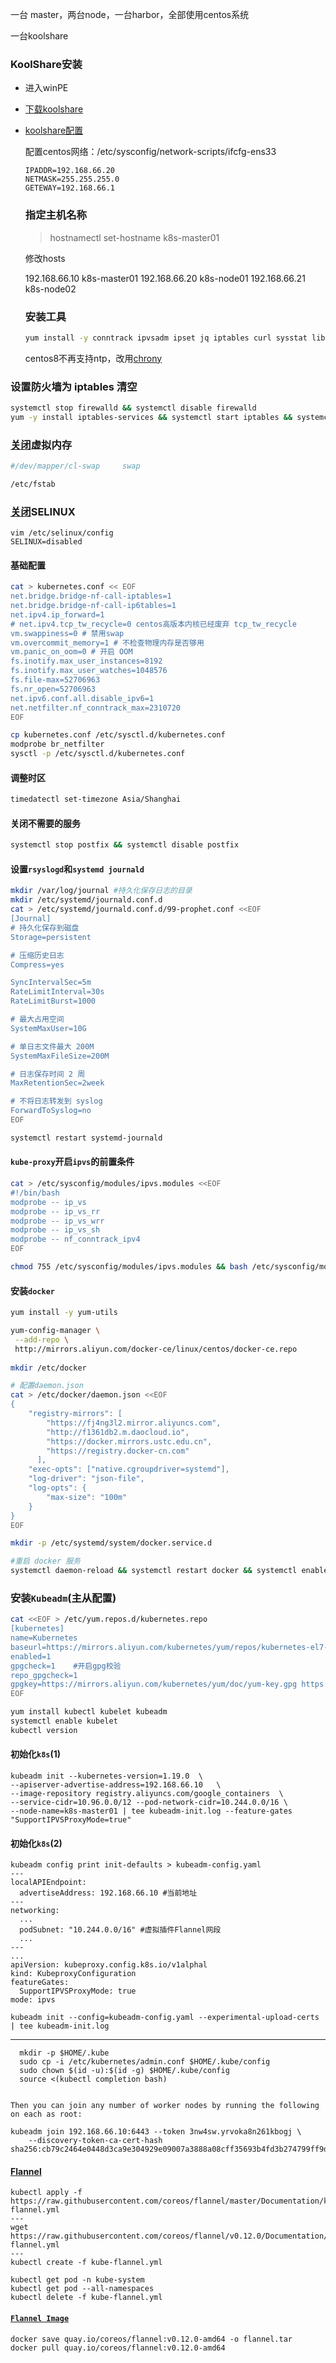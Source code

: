 一台 master，两台node，一台harbor，全部使用centos系统

一台koolshare

### KoolShare安装

- 进入winPE

- [下载koolshare](http://firmware.koolshare.cn/)

- [koolshare配置](https://www.cnblogs.com/rmxd/p/12016259.html#_label1_5)

  配置centos网络：/etc/sysconfig/network-scripts/ifcfg-ens33

  ```
  IPADDR=192.168.66.20
  NETMASK=255.255.255.0
  GETEWAY=192.168.66.1
  
  ```

  ### 指定主机名称
  
  > hostnamectl set-hostname k8s-master01
  
  修改hosts
  
  192.168.66.10 k8s-master01
  192.168.66.20 k8s-node01
  192.168.66.21 k8s-node02
  
  ### 安装工具
  
  ```bash
  yum install -y conntrack ipvsadm ipset jq iptables curl sysstat libseccomp wget vim net-tools git
  ```
  
  centos8不再支持ntp，改用[chrony](https://www.cnblogs.com/jhxxb/p/11526098.html)

### 设置防火墙为 iptables 清空

```bash
systemctl stop firewalld && systemctl disable firewalld
yum -y install iptables-services && systemctl start iptables && systemctl enable iptables && iptables -F && service iptables save
```

### [关闭](https://www.cnblogs.com/architectforest/p/12982886.html)虚拟内存

```bash
#/dev/mapper/cl-swap     swap

/etc/fstab
```

### [关闭](https://www.cnblogs.com/architectforest/p/12987499.html)SELINUX

```
vim /etc/selinux/config 
SELINUX=disabled
```

#### 基础配置

```bash
cat > kubernetes.conf << EOF
net.bridge.bridge-nf-call-iptables=1
net.bridge.bridge-nf-call-ip6tables=1
net.ipv4.ip_forward=1
# net.ipv4.tcp_tw_recycle=0 centos高版本内核已经废弃 tcp_tw_recycle
vm.swappiness=0 # 禁用swap
vm.overcommit_memory=1 # 不检查物理内存是否够用
vm.panic_on_oom=0 # 开启 OOM
fs.inotify.max_user_instances=8192
fs.inotify.max_user_watches=1048576
fs.file-max=52706963
fs.nr_open=52706963
net.ipv6.conf.all.disable_ipv6=1
net.netfilter.nf_conntrack_max=2310720
EOF

cp kubernetes.conf /etc/sysctl.d/kubernetes.conf
modprobe br_netfilter
sysctl -p /etc/sysctl.d/kubernetes.conf
```

#### 调整时区

```bash
timedatectl set-timezone Asia/Shanghai
```

#### 关闭不需要的服务

```bash
systemctl stop postfix && systemctl disable postfix
```

#### 设置`rsyslogd`和`systemd journald`

```bash
mkdir /var/log/journal #持久化保存日志的目录
mkdir /etc/systemd/journald.conf.d
cat > /etc/systemd/journald.conf.d/99-prophet.conf <<EOF
[Journal]
# 持久化保存到磁盘
Storage=persistent

# 压缩历史日志
Compress=yes

SyncIntervalSec=5m
RateLimitInterval=30s
RateLimitBurst=1000

# 最大占用空间
SystemMaxUser=10G

# 单日志文件最大 200M
SystemMaxFileSize=200M

# 日志保存时间 2 周
MaxRetentionSec=2week

# 不将日志转发到 syslog
ForwardToSyslog=no
EOF

systemctl restart systemd-journald
```

#### `kube-proxy`开启`ipvs`的前置条件

```bash
cat > /etc/sysconfig/modules/ipvs.modules <<EOF
#!/bin/bash
modprobe -- ip_vs
modprobe -- ip_vs_rr
modprobe -- ip_vs_wrr
modprobe -- ip_vs_sh
modprobe -- nf_conntrack_ipv4
EOF

chmod 755 /etc/sysconfig/modules/ipvs.modules && bash /etc/sysconfig/modules/ipvs.modules && lsmod | grep -e ip_vs -e nf_conntrack_ipv4
```

#### 安装`docker`

```bash
yum install -y yum-utils

yum-config-manager \
 --add-repo \
 http://mirrors.aliyun.com/docker-ce/linux/centos/docker-ce.repo
 
mkdir /etc/docker

# 配置daemon.json
cat > /etc/docker/daemon.json <<EOF
{
    "registry-mirrors": [
        "https://fj4ng3l2.mirror.aliyuncs.com",
        "http://f1361db2.m.daocloud.io",
        "https://docker.mirrors.ustc.edu.cn",
        "https://registry.docker-cn.com"
      ],
	"exec-opts": ["native.cgroupdriver=systemd"],
	"log-driver": "json-file",
	"log-opts": {
		"max-size": "100m"
	}
}
EOF

mkdir -p /etc/systemd/system/docker.service.d

#重启 docker 服务
systemctl daemon-reload && systemctl restart docker && systemctl enable docker
```

### 安装`Kubeadm`(主从配置)

```bash
cat <<EOF > /etc/yum.repos.d/kubernetes.repo
[kubernetes]
name=Kubernetes
baseurl=https://mirrors.aliyun.com/kubernetes/yum/repos/kubernetes-el7-x86_64/
enabled=1
gpgcheck=1    #开启gpg校验
repo_gpgcheck=1
gpgkey=https://mirrors.aliyun.com/kubernetes/yum/doc/yum-key.gpg https://mirrors.aliyun.com/kubernetes/yum/doc/rpm-package-key.gpg
EOF

yum install kubectl kubelet kubeadm
systemctl enable kubelet
kubectl version
```

#### 初始化`k8s`(1)

```shell
kubeadm init --kubernetes-version=1.19.0  \
--apiserver-advertise-address=192.168.66.10   \
--image-repository registry.aliyuncs.com/google_containers  \
--service-cidr=10.96.0.0/12 --pod-network-cidr=10.244.0.0/16 \
--node-name=k8s-master01 | tee kubeadm-init.log --feature-gates "SupportIPVSProxyMode=true"
```



#### 初始化`k8s`(2)

```shell
kubeadm config print init-defaults > kubeadm-config.yaml
---
localAPIEndpoint:
  advertiseAddress: 192.168.66.10 #当前地址
---
networking:
  ...
  podSubnet: "10.244.0.0/16" #虚拟插件Flannel网段
  ...
---
...
apiVersion: kubeproxy.config.k8s.io/v1alphal
kind: KubeproxyConfiguration
featureGates: 
  SupportIPVSProxyMode: true
mode: ipvs

kubeadm init --config=kubeadm-config.yaml --experimental-upload-certs | tee kubeadm-init.log
```

---

```shell
  mkdir -p $HOME/.kube
  sudo cp -i /etc/kubernetes/admin.conf $HOME/.kube/config
  sudo chown $(id -u):$(id -g) $HOME/.kube/config
  source <(kubectl completion bash)
  
  
Then you can join any number of worker nodes by running the following on each as root:

kubeadm join 192.168.66.10:6443 --token 3nw4sw.yrvoka8n261kbogj \
    --discovery-token-ca-cert-hash sha256:cb79c2464e0448d3ca9e304929e09007a3888a08cff35693b4fd3b274799ff9d
```

#### [Flannel](https://github.com/coreos/flannel)

```
kubectl apply -f https://raw.githubusercontent.com/coreos/flannel/master/Documentation/kube-flannel.yml
---
wget https://raw.githubusercontent.com/coreos/flannel/v0.12.0/Documentation/kube-flannel.yml
---
kubectl create -f kube-flannel.yml
```

```
kubectl get pod -n kube-system
kubectl get pod --all-namespaces
kubectl delete -f kube-flannel.yml
```

#### [`Flannel Image`](https://quay.io/repository/coreos/flannel?tab=tags)

```shell
docker save quay.io/coreos/flannel:v0.12.0-amd64 -o flannel.tar
docker pull quay.io/coreos/flannel:v0.12.0-amd64
```

